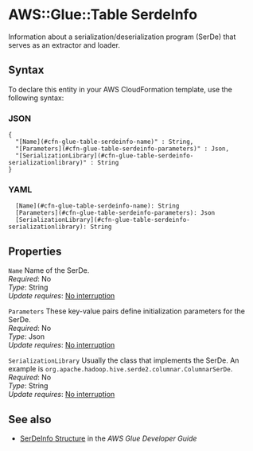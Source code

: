 # AWS::Glue::Table SerdeInfo<a name="aws-properties-glue-table-serdeinfo"></a>

Information about a serialization/deserialization program \(SerDe\) that serves as an extractor and loader\.

## Syntax<a name="aws-properties-glue-table-serdeinfo-syntax"></a>

To declare this entity in your AWS CloudFormation template, use the following syntax:

### JSON<a name="aws-properties-glue-table-serdeinfo-syntax.json"></a>

```
{
  "[Name](#cfn-glue-table-serdeinfo-name)" : String,
  "[Parameters](#cfn-glue-table-serdeinfo-parameters)" : Json,
  "[SerializationLibrary](#cfn-glue-table-serdeinfo-serializationlibrary)" : String
}
```

### YAML<a name="aws-properties-glue-table-serdeinfo-syntax.yaml"></a>

```
  [Name](#cfn-glue-table-serdeinfo-name): String
  [Parameters](#cfn-glue-table-serdeinfo-parameters): Json
  [SerializationLibrary](#cfn-glue-table-serdeinfo-serializationlibrary): String
```

## Properties<a name="aws-properties-glue-table-serdeinfo-properties"></a>

`Name` <a name="cfn-glue-table-serdeinfo-name"></a>
Name of the SerDe\.  
_Required_: No  
_Type_: String  
_Update requires_: [No interruption](https://docs.aws.amazon.com/AWSCloudFormation/latest/UserGuide/using-cfn-updating-stacks-update-behaviors.html#update-no-interrupt)

`Parameters` <a name="cfn-glue-table-serdeinfo-parameters"></a>
These key\-value pairs define initialization parameters for the SerDe\.  
_Required_: No  
_Type_: Json  
_Update requires_: [No interruption](https://docs.aws.amazon.com/AWSCloudFormation/latest/UserGuide/using-cfn-updating-stacks-update-behaviors.html#update-no-interrupt)

`SerializationLibrary` <a name="cfn-glue-table-serdeinfo-serializationlibrary"></a>
Usually the class that implements the SerDe\. An example is `org.apache.hadoop.hive.serde2.columnar.ColumnarSerDe`\.  
_Required_: No  
_Type_: String  
_Update requires_: [No interruption](https://docs.aws.amazon.com/AWSCloudFormation/latest/UserGuide/using-cfn-updating-stacks-update-behaviors.html#update-no-interrupt)

## See also<a name="aws-properties-glue-table-serdeinfo--seealso"></a>

- [SerDeInfo Structure](https://docs.aws.amazon.com/glue/latest/dg/aws-glue-api-catalog-tables.html#aws-glue-api-catalog-tables-SerDeInfo) in the _AWS Glue Developer Guide_
